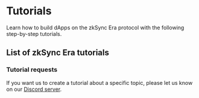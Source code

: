 # Tutorials

Learn how to build dApps on the zkSync Era protocol with the following step-by-step tutorials.

## List of zkSync Era tutorials


### Tutorial requests

If you want us to create a tutorial about a specific topic, please let us know on our [Discord server](https://join.zksync.dev/).
